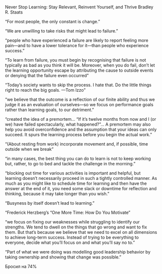 Never Stop Learning: Stay Relevant, Reinvent Yourself, and Thrive
Bradley R. Staats

“For most people, the only constant is change.”

“We are unwilling to take risks that might lead to failure.”

“people who have experienced a failure are likely to report feeling more pain—and to have a lower tolerance for it—than people who experience success.”

“To learn from failure, you must begin by recognising that failure is not typically as bad as you think it will be. Moreover, when you do fail, don’t let the learning opportunity escape by attributing the cause to outside events or denying that the failure even occurred" 

“Today’s society wants to skip the process. I hate that. Do the little things right to reach the big goals.
—Tom Izzo”

“we believe that the outcome is a reflection of our finite ability and thus we judge it as an evaluation of ourselves—so we focus on performance goals rather than learning goals, to our detriment.”

“created the idea of a premortem... “If it’s twelve months from now and I (or we) have failed spectacularly, what happened?”... A premortem may also help you avoid overconfidence and the assumption that your ideas can only succeed. It spurs the learning process before you begin the actual work.”

“(About resting from work) incorporate movement and, if possible, time outside when we break”

“in many cases, the best thing you can do to learn is not to keep working but, rather, to go to bed and tackle the challenge in the morning.”

“blocking out time for various activities is important and helpful, but learning doesn’t necessarily proceed in such a tightly controlled manner. As much as you might like to schedule time for learning and then have the answer at the end of it, you need some slack or downtime for reflection and thinking, because it may take longer than you wish.”

“Busyness by itself doesn’t lead to learning.”

“Frederick Herzberg’s “One More Time: How Do You Motivate”

“we focus on fixing our weaknesses while struggling to identify our strengths. We tend to dwell on the things that go wrong and want to fix them. But that’s because we believe that we need to excel on all dimensions to achieve long-term success. Instead of trying to be everything to everyone, decide what you’ll focus on and what you’ll say no to.”

“Part of what we were doing was modelling good leadership behavior by taking ownership and showing that change was possible.”

Бросил на 74% 
